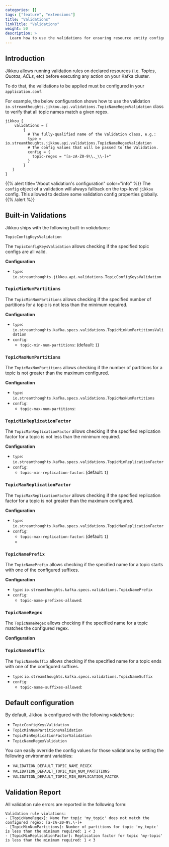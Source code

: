 ```yaml
---
categories: []
tags: ["feature", "extensions"] 
title: "Validations"
linkTitle: "Validations"
weight: 50
description: >
  Learn how to use the validations for ensuring resource entity configurations meets your requirements before being created and/or updated.
---
```


## Introduction

Jikkou allows running validation rules on declared resources (i.e. _Topics_, _Quotas_, _ACLs_, etc) before executing any action on your Kafka cluster.

To do that, the validations to be applied must be configured in your `application.conf`.

For example, the below configuration shows how to use the validation `io.streamthoughts.jikkou.api.validations.TopicNameRegexValidation` class 
to verify that all topic names match a given regex.

```hocon
jikkou {
    validations = [
        {
          # The fully-qualified name of the Validation class, e.g.:
          type = io.streamthoughts.jikkou.api.validations.TopicNameRegexValidation
          # The config values that will be passed to the Validation.
          config = {
            topic-regex = "[a-zA-Z0-9\\._\\-]+"
          }
        }
   ]
}
```

{{% alert title="About validation's configuration" color="info" %}}
The `config` object of a validation will always fallback on the top-level `jikkou` config. This allowed to declare some validation config properties globally.
{{% /alert %}}

## Built-in Validations

Jikkou ships with the following built-in _validations_:

`TopicConfigKeysValidation`

The `TopicConfigKeysValidation` allows checking if the specified topic configs are all valid.

**Configuration**

* `type`: `io.streamthoughts.jikkou.api.validations.TopicConfigKeysValidation`

### `TopicMinNumPartitions`

The `TopicMinNumPartitions` allows checking if the specified number of partitions for a topic is not less than the minimum required.

**Configuration**

* `type`: `io.streamthoughts.kafka.specs.validations.TopicMinNumPartitionsValidation`
* `config`:
  *  `topic-min-num-partitions`: (default: `1`)

### `TopicMaxNumPartitions`

The `TopicMaxNumPartitions` allows checking if the number of partitions for a topic is not greater than the maximum configured.

**Configuration**

* `type`: `io.streamthoughts.kafka.specs.validations.TopicMaxNumPartitions`
* `config`:
  *  `topic-max-num-partitions`:
  
### `TopicMinReplicationFactor`

The `TopicMinReplicationFactor` allows checking if the specified replication factor for a topic is not less than the minimum required.

**Configuration**

* `type`: `io.streamthoughts.kafka.specs.validations.TopicMinReplicationFactor`
* `config`:
  * `topic-min-replication-factor`: (default: `1`)

### `TopicMaxReplicationFactor`

The `TopicMaxReplicationFactor` allows checking if the specified replication factor for a topic is not greater than the maximum configured.

**Configuration**

* `type`: `io.streamthoughts.kafka.specs.validations.TopicMaxReplicationFactor`
* `config`:
  * `topic-max-replication-factor`: (default: `1`)
  * 
### `TopicNamePrefix`

The `TopicNamePrefix` allows checking if the specified name for a topic starts with one of the configured suffixes.

**Configuration**

* `type`: `io.streamthoughts.kafka.specs.validations.TopicNamePrefix`
* `config`:
  * `topic-name-prefixes-allowed`: 
  
### `TopicNameRegex`

The `TopicNameRegex` allows checking if the specified name for a topic matches the configured regex.

**Configuration**


### `TopicNameSuffix`

The `TopicNameSuffix` allows checking  if the specified name for a topic ends with one of the configured suffixes.


* `type`: `io.streamthoughts.kafka.specs.validations.TopicNameSuffix`
* `config`:
  * `topic-name-suffixes-allowed`:

## Default configuration

By default, Jikkou is configured with the following _validations_:

* `TopicConfigKeysValidation`
* `TopicMinNumPartitionsValidation`
* `TopicMinReplicationFactorValidation`
* `TopicNameRegexValidation`

You can easily override the config values for those validations by setting the following environment variables:

* `VALIDATION_DEFAULT_TOPIC_NAME_REGEX`
* `VALIDATION_DEFAULT_TOPIC_MIN_NUM_PARTITIONS`
* `VALIDATION_DEFAULT_TOPIC_MIN_REPLICATION_FACTOR`

## Validation Report

All validation rule errors are reported in the following form:

```text
Validation rule violations:
- [TopicNameRegex]: Name for topic 'my_topic' does not match the configured regex: [a-zA-Z0-9\.\-]+
- [TopicMinNumPartitions]: Number of partitions for topic 'my_topic' is less than the minimum required: 1 < 3
- [TopicMinReplicationFactor]: Replication factor for topic 'my-topic' is less than the minimum required: 1 < 3
```